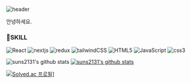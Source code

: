 ![header](https://capsule-render.vercel.app/api?type=soft&color=gradient&height=300&section=footer&text=Sun%20Sik%20Yun&fontSize=90&fontColor=fff)

안녕하세요. 

### 🔨SKILL<br/>
![React](https://img.shields.io/badge/react-61dafb?style=flat&logo=react&logoColor=white)
![nextjs](https://img.shields.io/badge/next.js-000000?style=flat&logo=next.js&logoColor=white)
![redux](https://img.shields.io/badge/redux-764abc?style=flat&logo=redux&logoColor=white)
![tailwindCSS](https://img.shields.io/badge/tailwindCSS-06b6d4?style=flat&logo=tailwindCSS&logoColor=white")
![HTML5](https://img.shields.io/badge/HTML5-e34f26?style=flat&logo=HTML5&logoColor=white")
![JavaScript](https://img.shields.io/badge/JavaScript-f7df1e?style=flat&logo=JavaScript&logoColor=white")
![css3](https://img.shields.io/badge/css3-1572b6?style=flat&logo=css3&logoColor=white")

![suns2131's github stats](https://github-readme-stats.vercel.app/api?username=suns2131&show_icons=true)
[![suns2131's github stats](https://github-readme-stats.vercel.app/api/top-langs/?username=suns2131&show_icons=true&hide_border=true&title_color=004386&icon_color=004386&layout=compact)](https://github.com/suns2131)

[![Solved.ac
프로필](http://mazassumnida.wtf/api/v2/generate_badge?boj=suns2131)](https://solved.ac/suns2131)]
